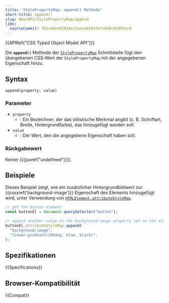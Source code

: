 ```yaml
---
title: "StylePropertyMap: append() Methode"
short-title: append()
slug: Web/API/StylePropertyMap/append
l10n:
  sourceCommit: 702cd9e4d2834e13aea345943efc8d0c03d92ec9
---
```


{{APIRef("CSS Typed Object Model API")}}

Die **`append()`** Methode der
[`StylePropertyMap`](/de/docs/Web/API/StylePropertyMap) Schnittstelle fügt den übergebenen CSS-Wert der
`StylePropertyMap` mit der angegebenen Eigenschaft hinzu.

## Syntax

```js-nolint
append(property, value)
```

### Parameter

- `property`
  - : Ein Bezeichner, der das stilistische Merkmal angibt (z. B. Schriftart, Breite, Hintergrundfarbe), das hinzugefügt werden soll.
- `value`
  - : Der Wert, den die angegebene Eigenschaft haben soll.

### Rückgabewert

Keiner ({{jsxref("undefined")}}).

## Beispiele

Dieses Beispiel zeigt, wie ein zusätzlicher Hintergrundbildwert zur
{{cssxref('background-image')}} Eigenschaft des Elements hinzugefügt wird, unter Verwendung von
[`HTMLElement.attributeStyleMap`](/de/docs/Web/API/HTMLElement/attributeStyleMap).

```js
// get the button element
const buttonEl = document.querySelector("button");

// append another value to the background-image property set on the attribute
buttonEl.attributeStyleMap.append(
  "background-image",
  "linear-gradient(180deg, blue, black)",
);
```

## Spezifikationen

{{Specifications}}

## Browser-Kompatibilität

{{Compat}}
